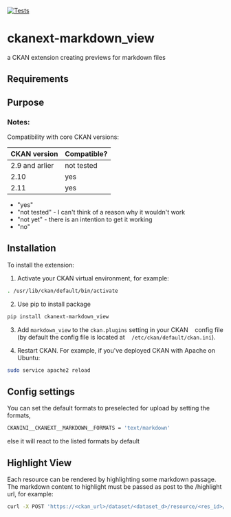 [![Tests](https://github.com/Mat-O-Lab/ckanext-markdown_view/actions/workflows/test.yml/badge.svg?branch=main)](https://github.com/Mat-O-Lab/ckanext-markdown_view/actions/workflows/test.yml)

# ckanext-markdown_view
a CKAN extension creating previews for markdown files


## Requirements

## Purpose

### Notes:


Compatibility with core CKAN versions:

| CKAN version    | Compatible?   |
| --------------- | ------------- |
| 2.9 and arlier  | not tested    |
| 2.10             | yes    |
| 2.11            | yes    |

* "yes"
* "not tested" - I can't think of a reason why it wouldn't work
* "not yet" - there is an intention to get it working
* "no"

## Installation

To install the extension:

1. Activate your CKAN virtual environment, for example:
```bash
. /usr/lib/ckan/default/bin/activate
```
2. Use pip to install package
```bash
pip install ckanext-markdown_view
```
3. Add `markdown_view` to the `ckan.plugins` setting in your CKAN
   config file (by default the config file is located at
   `/etc/ckan/default/ckan.ini`).

4. Restart CKAN. For example, if you've deployed CKAN with Apache on Ubuntu:
```bash
sudo service apache2 reload
```

## Config settings

You can set the default formats to preselected for upload by setting the formats,
```bash
CKANINI__CKANEXT__MARKDOWN__FORMATS = 'text/markdown'
```
else it will react to the listed formats by default

## Highlight View
Each resource can be rendered by highlighting some markdown passage.
The markdown content to highlight must be passed as post to the /highlight url, for example:
```bash
curl -X POST 'https://<ckan_url>/dataset/<dataset_d>/resource/<res_id>/highlight' -F highlight="<markdown code to highlight>"
```


